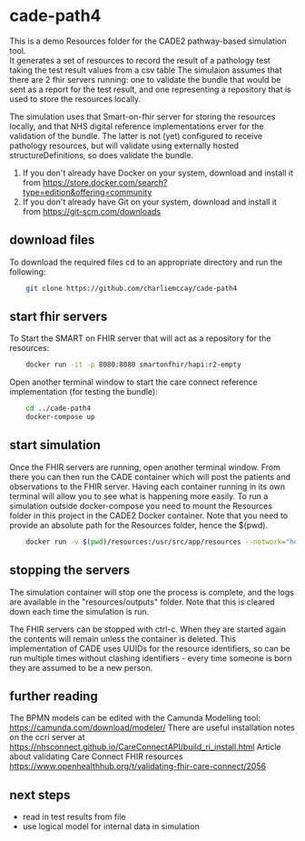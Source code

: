 # cade-path4
This is a demo Resources folder for the CADE2 pathway-based simulation tool.  
It generates a set of resources to record the result of a pathology test taking the test result values from a csv table
The simulaion assumes that there are 2 fhir servers running: one to validate the bundle that would be sent as a report for the test result, and one representing a repository that is used to store the resources locally.

The simulation uses that Smart-on-fhir server for storing the resources locally, and that NHS digital reference implementations erver for the validation of the bundle.  The latter is not (yet) configured to receive pathology resources, but will validate using externally hosted structureDefinitions, so does validate the bundle.

1. If you don't already have Docker on your system, download and install it from https://store.docker.com/search?type=edition&offering=community
2. If you don't already have Git on your system, download and install it from https://git-scm.com/downloads

## download files

To download the required files cd to an appropriate directory and run the following:
```sh
    git clone https://github.com/charliemccay/cade-path4
```

## start fhir servers

To Start the SMART on FHIR server that will act as a repository for the resources:

```sh
    docker run -it -p 8080:8080 smartonfhir/hapi:r2-empty
```

Open another terminal window to start the care connect reference implementation (for testing the bundle):

```sh
    cd ../cade-path4
    docker-compose up
```

## start simulation
    
Once the FHIR servers are running, open another terminal window.  From there you can then run the CADE container which will post the patients and observations to the FHIR server.  Having each container running in its own terminal will allow you to see what is happening more easily.  To run a simulation outside docker-compose you need to mount the Resources folder in this project in the CADE2 Docker container.  Note that you need to provide an absolute path for the Resources folder, hence the $(pwd).
    
```sh
    docker run -v $(pwd)/resources:/usr/src/app/resources --network="host" ramseysys/cade-2:latest python start.py
```
        
## stopping the servers

The simulation container will stop one the process is complete, and the logs are available in the "resources/outputs" folder.   Note that this is cleared down each time the simulation is run.

The FHIR servers can be stopped with ctrl-c.  When they are started again the contents will remain unless the container is deleted.  This implementation of CADE uses UUIDs for the resource identifiers, so can be run multiple times without clashing identifiers - every time someone is born they are assumed to be a new person.

## further reading

The BPMN models can be edited with the Camunda Modelling tool: https://camunda.com/download/modeler/
There are useful installation notes on the ccri server at https://nhsconnect.github.io/CareConnectAPI/build_ri_install.html
Article about validating Care Connect FHIR resources https://www.openhealthhub.org/t/validating-fhir-care-connect/2056

## next steps

* read in test results from file
* use logical model for internal data in simulation

